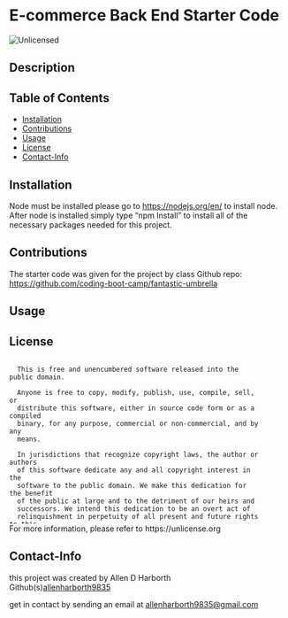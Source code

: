 # E-commerce Back End Starter Code
<img src="https://img.shields.io/badge/license-Unlicensed-blue" alt="Unlicensed">   

 ## Description
 

  ## Table of Contents
  * [Installation](#installation)
  * [Contributions](#contributions)
  * [Usage](#usage)
  * [License](#license)
  * [Contact-Info](#contact-info)
## Installation  

Node must be installed please go to https://nodejs.org/en/ to install node.
After node is installed simply type “npm Install” to install all of the necessary packages needed for this project.


## Contributions

The starter code was given for the project by class
Github repo: https://github.com/coding-boot-camp/fantastic-umbrella

## Usage



## License
  <div style="height:300px; width:90%; overflow:auto;">

      This is free and unencumbered software released into the public domain.
    
      Anyone is free to copy, modify, publish, use, compile, sell, or
      distribute this software, either in source code form or as a compiled
      binary, for any purpose, commercial or non-commercial, and by any
      means.
      
      In jurisdictions that recognize copyright laws, the author or authors
      of this software dedicate any and all copyright interest in the
      software to the public domain. We make this dedication for the benefit
      of the public at large and to the detriment of our heirs and
      successors. We intend this dedication to be an overt act of
      relinquishment in perpetuity of all present and future rights to this
      software under copyright law.
      
      THE SOFTWARE IS PROVIDED "AS IS", WITHOUT WARRANTY OF ANY KIND,
      EXPRESS OR IMPLIED, INCLUDING BUT NOT LIMITED TO THE WARRANTIES OF
      MERCHANTABILITY, FITNESS FOR A PARTICULAR PURPOSE AND NONINFRINGEMENT.
      IN NO EVENT SHALL THE AUTHORS BE LIABLE FOR ANY CLAIM, DAMAGES OR
      OTHER LIABILITY, WHETHER IN AN ACTION OF CONTRACT, TORT OR OTHERWISE,
      ARISING FROM, OUT OF OR IN CONNECTION WITH THE SOFTWARE OR THE USE OR
      OTHER DEALINGS IN THE SOFTWARE.
  </div>
For more information, please refer to https://unlicense.org

## Contact-Info
this project was created by Allen D Harborth  
Github(s)[allenharborth9835](https://github.com/allenharborth9835)

get in contact by sending an email at allenharborth9835@gmail.com